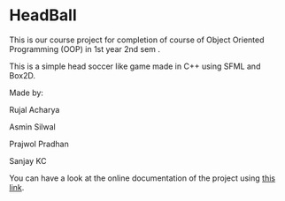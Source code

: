# HeadBall
This is our course project for completion of course of Object Oriented Programming (OOP) in 1st year 2nd sem .

This is a simple head soccer like game made in C++ using SFML and Box2D.


Made by:

Rujal Acharya

Asmin Silwal

Prajwol Pradhan

Sanjay KC


You can have a look at the online documentation of the project using [this link](RujalAcharya.github.io/HeadBall).
